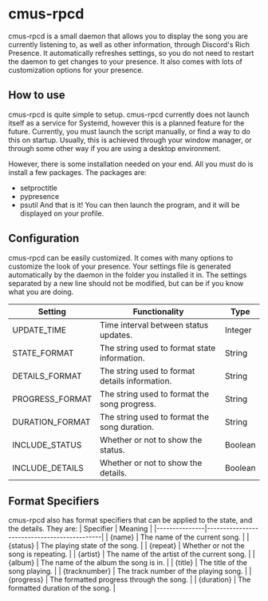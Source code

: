 # cmus-rpcd
cmus-rpcd is a small daemon that allows you to display the song you are currently listening to, as well as other information, through Discord's Rich Presence. It automatically refreshes settings, so you do not need to restart the daemon to get changes to your presence. It also comes with lots of customization options for your presence.

## How to use
cmus-rpcd is quite simple to setup. cmus-rpcd currently does not launch itself as a service for Systemd, however this is a planned feature for the future. Currently, you must launch the script manually, or find a way to do this on startup. Usually, this is achieved through your window manager, or through some other way if you are using a desktop environment.

However, there is some installation needed on your end. All you must do is install a few packages. The packages are:
* setproctitle
* pypresence
* psutil
And that is it! You can then launch the program, and it will be displayed on your profile. 

## Configuration
cmus-rpcd can be easily customized. It comes with many options to customize the look of your presence. Your settings file is generated automatically by the daemon in the folder you installed it in. The settings separated by a new line should not be modified, but can be if you know what you are doing.

| Setting          | Functionality 				          |  Type   |
|------------------|------------------------------------------------------|---------|
| UPDATE_TIME      | Time interval between status updates.                | Integer |
| STATE_FORMAT     | The string used to format state information.         | String  |
| DETAILS_FORMAT   | The string used to format details information.	  | String  |
| PROGRESS_FORMAT  | The string used to format the song progress.         | String  |
| DURATION_FORMAT  | The string used to format the song duration.         | String  |
| INCLUDE_STATUS   | Whether or not to show the status. 		  | Boolean |
| INCLUDE_DETAILS  | Whether or not to show the details.	          | Boolean |

## Format Specifiers
cmus-rpcd also has format specifiers that can be applied to the state, and the details. They are:
| Specifier     | Meaning                                     |
|---------------|---------------------------------------------|
| {name}        | The name of the current song.               |
| {status}      | The playing state of the song.              |
| {repeat}      | Whether or not the song is repeating.       |
| {artist}      | The name of the artist of the current song. |
| {album}       | The name of the album the song is in.       |
| {title}       | The title of the song playing.              |
| {tracknumber} | The track number of the playing song.       |
| {progress}    | The formatted progress through the song.    |
| {duration}    | The formatted duration of the song.         |

